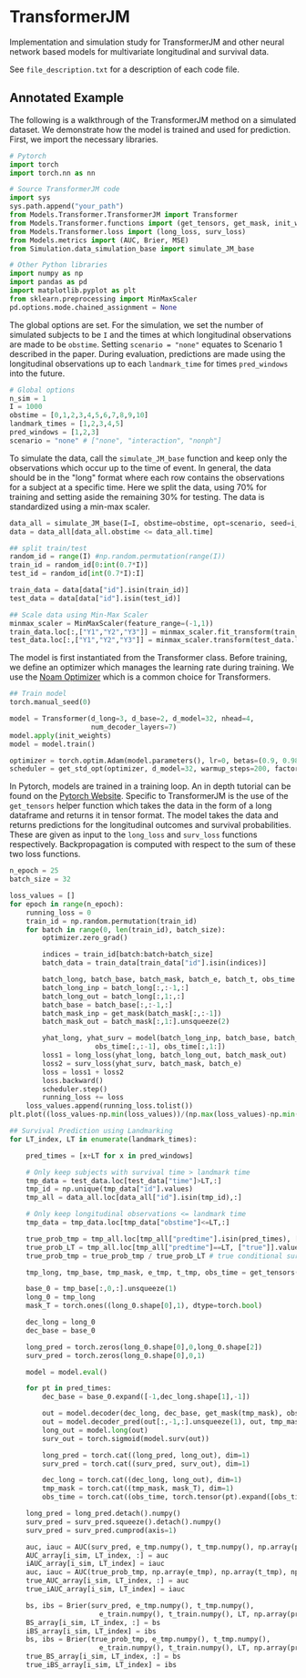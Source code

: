 # TransformerJM

Implementation and simulation study for TransformerJM and other neural network based models for multivariate longitudinal and survival data.

See `file_description.txt` for a description of each code file.

## Annotated Example

The following is a walkthrough of the TransformerJM method on a simulated dataset. We demonstrate how the model is trained and used for prediction. First, we import the necessary libraries.

```python
# Pytorch
import torch
import torch.nn as nn

# Source TransformerJM code
import sys
sys.path.append("your_path")
from Models.Transformer.TransformerJM import Transformer
from Models.Transformer.functions import (get_tensors, get_mask, init_weights, get_std_opt)
from Models.Transformer.loss import (long_loss, surv_loss)
from Models.metrics import (AUC, Brier, MSE)
from Simulation.data_simulation_base import simulate_JM_base

# Other Python libraries
import numpy as np
import pandas as pd
import matplotlib.pyplot as plt
from sklearn.preprocessing import MinMaxScaler
pd.options.mode.chained_assignment = None
```

The global options are set. For the simulation, we set the number of simulated subjects to be `I` and the times at which longitudinal observations are made to be `obstime`. Setting `scenario = "none"` equates to Scenario 1 described in the paper. During evaluation, predictions are made using the longitudinal observations up to each `landmark_time` for times `pred_windows` into the future.

```python
# Global options
n_sim = 1
I = 1000
obstime = [0,1,2,3,4,5,6,7,8,9,10]
landmark_times = [1,2,3,4,5]
pred_windows = [1,2,3]
scenario = "none" # ["none", "interaction", "nonph"]
```

To simulate the data, call the `simulate_JM_base` function and keep only the observations which occur up to the time of event. In general, the data should be in the "long" format where each row contains the observations for a subject at a specific time. Here we split the data, using 70% for training and setting aside the remaining 30% for testing. The data is standardized using a min-max scaler.

```python
data_all = simulate_JM_base(I=I, obstime=obstime, opt=scenario, seed=i_sim)
data = data_all[data_all.obstime <= data_all.time]

## split train/test
random_id = range(I) #np.random.permutation(range(I))
train_id = random_id[0:int(0.7*I)]
test_id = random_id[int(0.7*I):I]

train_data = data[data["id"].isin(train_id)]
test_data = data[data["id"].isin(test_id)]

## Scale data using Min-Max Scaler
minmax_scaler = MinMaxScaler(feature_range=(-1,1))
train_data.loc[:,["Y1","Y2","Y3"]] = minmax_scaler.fit_transform(train_data.loc[:,["Y1","Y2","Y3"]])
test_data.loc[:,["Y1","Y2","Y3"]] = minmax_scaler.transform(test_data.loc[:,["Y1","Y2","Y3"]])
```

The model is first instantiated from the Transformer class.
Before training, we define an optimizer which manages the learning rate during training. We use the [Noam Optimizer](https://stackoverflow.com/questions/65343377/adam-optimizer-with-warmup-on-pytorch) which is a common choice for Transformers.

```python
## Train model
torch.manual_seed(0)

model = Transformer(d_long=3, d_base=2, d_model=32, nhead=4,
                    num_decoder_layers=7)
model.apply(init_weights)
model = model.train()

optimizer = torch.optim.Adam(model.parameters(), lr=0, betas=(0.9, 0.98), eps=1e-9)
scheduler = get_std_opt(optimizer, d_model=32, warmup_steps=200, factor=0.2)
```

In Pytorch, models are trained in a training loop. An in depth tutorial can be found on the [Pytorch Website](https://pytorch.org/tutorials/beginner/introyt/trainingyt.html).
Specific to TransformerJM is the use of the `get_tensors` helper function which takes the data in the form of a long dataframe and returns it in tensor format.
The model takes the data and returns predictions for the longitudinal outcomes and survival probabilities. These are given as input to the `long_loss` and `surv_loss` functions respectively. Backpropagation is computed with respect to the sum of these two loss functions.

```python
n_epoch = 25
batch_size = 32

loss_values = []
for epoch in range(n_epoch):
    running_loss = 0
    train_id = np.random.permutation(train_id)
    for batch in range(0, len(train_id), batch_size):
        optimizer.zero_grad()

        indices = train_id[batch:batch+batch_size]
        batch_data = train_data[train_data["id"].isin(indices)]

        batch_long, batch_base, batch_mask, batch_e, batch_t, obs_time = get_tensors(batch_data.copy())
        batch_long_inp = batch_long[:,:-1,:]
        batch_long_out = batch_long[:,1:,:]
        batch_base = batch_base[:,:-1,:]
        batch_mask_inp = get_mask(batch_mask[:,:-1])
        batch_mask_out = batch_mask[:,1:].unsqueeze(2)

        yhat_long, yhat_surv = model(batch_long_inp, batch_base, batch_mask_inp,
                     obs_time[:,:-1], obs_time[:,1:])
        loss1 = long_loss(yhat_long, batch_long_out, batch_mask_out)
        loss2 = surv_loss(yhat_surv, batch_mask, batch_e)
        loss = loss1 + loss2
        loss.backward()
        scheduler.step()
        running_loss += loss
    loss_values.append(running_loss.tolist())
plt.plot((loss_values-np.min(loss_values))/(np.max(loss_values)-np.min(loss_values)), 'b-')
```


```python
## Survival Prediction using Landmarking
for LT_index, LT in enumerate(landmark_times):

    pred_times = [x+LT for x in pred_windows]

    # Only keep subjects with survival time > landmark time
    tmp_data = test_data.loc[test_data["time"]>LT,:]
    tmp_id = np.unique(tmp_data["id"].values)
    tmp_all = data_all.loc[data_all["id"].isin(tmp_id),:]

    # Only keep longitudinal observations <= landmark time
    tmp_data = tmp_data.loc[tmp_data["obstime"]<=LT,:]

    true_prob_tmp = tmp_all.loc[tmp_all["predtime"].isin(pred_times), ["true"]].values.reshape(-1,len(pred_times))
    true_prob_LT = tmp_all.loc[tmp_all["predtime"]==LT, ["true"]].values
    true_prob_tmp = true_prob_tmp / true_prob_LT # true conditional survival

    tmp_long, tmp_base, tmp_mask, e_tmp, t_tmp, obs_time = get_tensors(tmp_data.copy())

    base_0 = tmp_base[:,0,:].unsqueeze(1)        
    long_0 = tmp_long
    mask_T = torch.ones((long_0.shape[0],1), dtype=torch.bool)

    dec_long = long_0
    dec_base = base_0

    long_pred = torch.zeros(long_0.shape[0],0,long_0.shape[2])
    surv_pred = torch.zeros(long_0.shape[0],0,1)

    model = model.eval()

    for pt in pred_times:
        dec_base = base_0.expand([-1,dec_long.shape[1],-1])

        out = model.decoder(dec_long, dec_base, get_mask(tmp_mask), obs_time)
        out = model.decoder_pred(out[:,-1,:].unsqueeze(1), out, tmp_mask.unsqueeze(1), torch.tensor(pt))
        long_out = model.long(out)
        surv_out = torch.sigmoid(model.surv(out))

        long_pred = torch.cat((long_pred, long_out), dim=1)
        surv_pred = torch.cat((surv_pred, surv_out), dim=1)

        dec_long = torch.cat((dec_long, long_out), dim=1)
        tmp_mask = torch.cat((tmp_mask, mask_T), dim=1)
        obs_time = torch.cat((obs_time, torch.tensor(pt).expand([obs_time.shape[0],1])),dim=1)

    long_pred = long_pred.detach().numpy()
    surv_pred = surv_pred.squeeze().detach().numpy()
    surv_pred = surv_pred.cumprod(axis=1)

    auc, iauc = AUC(surv_pred, e_tmp.numpy(), t_tmp.numpy(), np.array(pred_times))
    AUC_array[i_sim, LT_index, :] = auc
    iAUC_array[i_sim, LT_index] = iauc
    auc, iauc = AUC(true_prob_tmp, np.array(e_tmp), np.array(t_tmp), np.array(pred_times))
    true_AUC_array[i_sim, LT_index, :] = auc
    true_iAUC_array[i_sim, LT_index] = iauc

    bs, ibs = Brier(surv_pred, e_tmp.numpy(), t_tmp.numpy(),
                      e_train.numpy(), t_train.numpy(), LT, np.array(pred_windows))
    BS_array[i_sim, LT_index, :] = bs
    iBS_array[i_sim, LT_index] = ibs
    bs, ibs = Brier(true_prob_tmp, e_tmp.numpy(), t_tmp.numpy(),
                      e_train.numpy(), t_train.numpy(), LT, np.array(pred_windows))
    true_BS_array[i_sim, LT_index, :] = bs
    true_iBS_array[i_sim, LT_index] = ibs
```
